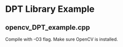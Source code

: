 DPT Library Example
=======================
opencv_DPT_example.cpp
-------------------------
Compile with -O3 flag.
Make sure OpenCV is installed.
